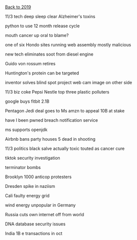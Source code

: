 [Back to 2019](2019index.md)


11/3 tech 
deep sleep clear Alzheimer's toxins 

python to use 12 month release cycle 

mouth cancer up
oral to blame? 

one of six Hondo sites running web assembly 
mostly malicious 

new tech eliminates soot from diesel engine

Guido von rossum retires 

Huntington's protein can be targeted 

inventor solves blind spot project web cam image on other side 

11/3 biz 
coke Pepsi Nestle top three plastic polluters 

google buys fitbit 2.1B

Pentagon Jedi deal goes to Ms 
amzn to appeal 
10B at stake 

have I been pwned 
breach notification service 

ms supports openjdk 

Airbnb bans party houses 
5 dead in shooting

11/3 politics 
black salve actually toxic 
touted as cancer cure 

tiktok security investigation

terminator bombs 

Brooklyn 1000 anticop protesters 

Dresden spike in naziism

Cali faulty energy grid

wind energy unpopular in Germany

Russia cuts own internet off from world 

DNA database security issues 

India 1B e transactions in oct 
